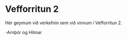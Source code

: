 Vefforritun 2
============

Hér geymum við verkefnin sem við vinnum í Vefforritun 2.

-Arnþór og Hilmar